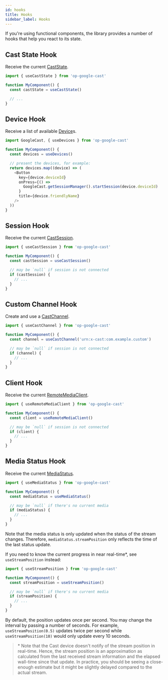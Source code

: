 ```yaml
---
id: hooks
title: Hooks
sidebar_label: Hooks
---
```


If you're using functional components, the library provides a number of hooks that help you react to its state.

## Cast State Hook

Receive the current [CastState](../api/enums/caststate).

```js
import { useCastState } from 'op-google-cast'

function MyComponent() {
  const castState = useCastState()

  // ...
}
```

## Device Hook

Receive a list of available [Device](../api/interfaces/device)s.

```js
import GoogleCast, { useDevices } from 'op-google-cast'

function MyComponent() {
  const devices = useDevices()

  // present the devices, for example:
  return devices.map((device) => (
    <Button
      key={device.deviceId}
      onPress={() =>
        GoogleCast.getSessionManager().startSession(device.deviceId)
      }
      title={device.friendlyName}
    />
  ))
}
```

## Session Hook

Receive the current [CastSession](../api/classes/castsession).

```js
import { useCastSession } from 'op-google-cast'

function MyComponent() {
  const castSession = useCastSession()

  // may be `null` if session is not connected
  if (castSession) {
    // ...
  }
}
```

## Custom Channel Hook

Create and use a [CastChannel](../api/classes/castchannel).

```js
import { useCastChannel } from 'op-google-cast'

function MyComponent() {
  const channel = useCastChannel('urn:x-cast:com.example.custom')

  // may be `null` if session is not connected
  if (channel) {
    // ...
  }
}
```

## Client Hook

Receive the current [RemoteMediaClient](../api/classes/remotemediaclient).

```js
import { useRemoteMediaClient } from 'op-google-cast'

function MyComponent() {
  const client = useRemoteMediaClient()

  // may be `null` if session is not connected
  if (client) {
    // ...
  }
}
```

## Media Status Hook

Receive the current [MediaStatus](../api/interfaces/mediastatus).

```js
import { useMediaStatus } from 'op-google-cast'

function MyComponent() {
  const mediaStatus = useMediaStatus()

  // may be `null` if there's no current media
  if (mediaStatus) {
    // ...
  }
}
```

Note that the media status is only updated when the status of the stream changes. Therefore, `mediaStatus.streamPosition` only reflects the time of the last status update.

If you need to know the current progress in near real-time\*, see `useStreamPosition` instead:

```js
import { useStreamPosition } from 'op-google-cast'

function MyComponent() {
  const streamPosition = useStreamPosition()

  // may be `null` if there's no current media
  if (streamPosition) {
    // ...
  }
}
```

By default, the position updates once per second. You may change the interval by passing a number of seconds. For example, `useStreamPosition(0.5)` updates twice per second while `useStreamPosition(10)` would only update every 10 seconds.

> \* Note that the Cast device doesn't notify of the stream position in real-time. Hence, the stream position is an approximation as calculated from the last received stream information and the elapsed wall-time since that update. In practice, you should be seeing a close-enough estimate but it might be slightly delayed compared to the actual stream.
